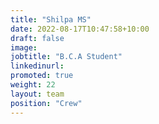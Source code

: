 ```yaml
---
title: "Shilpa MS"
date: 2022-08-17T10:47:58+10:00
draft: false
image: 
jobtitle: "B.C.A Student"
linkedinurl: 
promoted: true
weight: 22
layout: team
position: "Crew"
---
```


